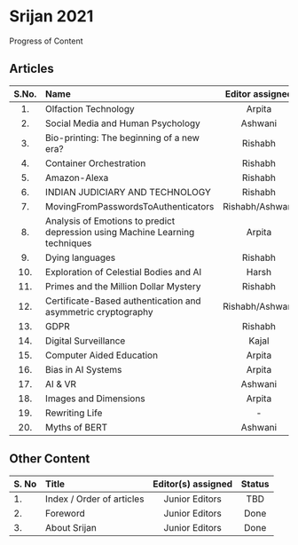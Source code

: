 # Srijan 2021
Progress of Content


## Articles

S.No.   |         Name            | Editor assigned   | Edited | Status/Comments   | Conclusion 
:------:|:----------------------- |:-----------------:|:------:|:-----------------:|:------------:
|1. | Olfaction Technology  | Arpita | Yes | Reviewed | Yes |
|2. | Social Media and Human Psychology | Ashwani | Yes  | Reviewed | Yes |
|3. | Bio-printing: The beginning of a new era? | Rishabh | Yes | Reviewed | Yes |
|4. | Container Orchestration | Rishabh | Yes | Not Reviewed | Yes |
|5. | Amazon-Alexa | Rishabh | Yes | Reviewed | Yes  |
|6. | INDIAN JUDICIARY AND TECHNOLOGY | Rishabh | Yes | Reviewed | Yes |
|7. | MovingFromPasswordsToAuthenticators | Rishabh/Ashwani | No | Not Reviewed |  |
|8. | Analysis of Emotions to predict depression using Machine Learning techniques | Arpita | No | Not Reviewed | No |
|9. | Dying languages | Rishabh | Yes | Not Reviewed |  |
|10. | Exploration of Celestial Bodies and AI | Harsh | Yes | Reviewed | Yes |
|11. | Primes and the Million Dollar Mystery | Rishabh | Yes | Reviewed | Yes |
|12. | Certificate-Based authentication and asymmetric cryptography | Rishabh/Ashwani | No | Not Reviewed |  |
|13. | GDPR | Rishabh | Yes | Reviewed | Yes |
|14. | Digital Surveillance  | Kajal | Yes | Not Reviewed |  |
|15. | Computer Aided Education | Arpita | Yes | Reviewed | Yes|
|16. | Bias in AI Systems | Arpita | Yes | Reviewed | Yes |
|17. | AI & VR | Ashwani | Yes | Reviewed | |
|18. | Images and Dimensions | Arpita | No | Not Reviewed | No |
|19. | Rewriting Life | - | No | Not Reviewed | No |
|20. | Myths of BERT | Ashwani | Yes | Reviewed | Yes |


## Other Content
S. No	| Title	|Editor(s) assigned	|Status |
------|:------|:-----------------:|:------:
|1. | Index / Order of articles |	Junior Editors	| TBD |
|2. |	Foreword	| Junior Editors	| Done |
|3. |	About Srijan	| Junior Editors	| Done |

